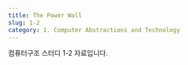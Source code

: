 ```yaml
---
title: The Power Wall
slug: 1-2
category: 1. Computer Abstractions and Technology
---
```


컴퓨터구조 스터디 1-2 자료입니다.